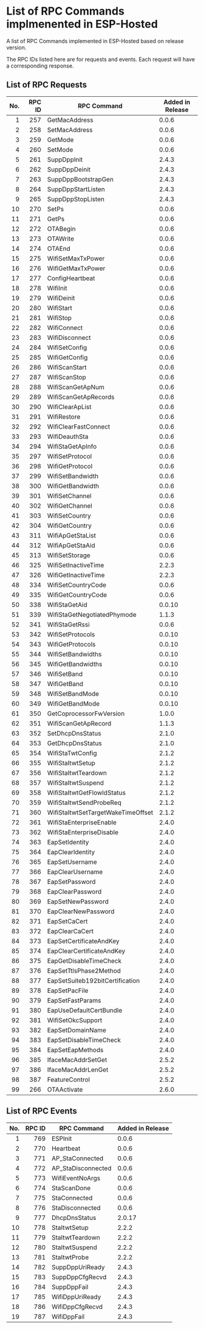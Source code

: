 # List of RPC Commands implmenented in ESP-Hosted

A list of RPC Commands implemented in ESP-Hosted based on release version.

The RPC IDs listed here are for requests and events. Each request will have a corresponding response.

## List of RPC Requests

| No. | RPC ID | RPC Command                        | Added in Release |
|----:|-------:|------------------------------------|------------------|
|   1 |    257 | GetMacAddress                      | 0.0.6            |
|   2 |    258 | SetMacAddress                      | 0.0.6            |
|   3 |    259 | GetMode                            | 0.0.6            |
|   4 |    260 | SetMode                            | 0.0.6            |
|   5 |    261 | SuppDppInit                        | 2.4.3            |
|   6 |    262 | SuppDppDeinit                      | 2.4.3            |
|   7 |    263 | SuppDppBootstrapGen                | 2.4.3            |
|   8 |    264 | SuppDppStartListen                 | 2.4.3            |
|   9 |    265 | SuppDppStopListen                  | 2.4.3            |
|  10 |    270 | SetPs                              | 0.0.6            |
|  11 |    271 | GetPs                              | 0.0.6            |
|  12 |    272 | OTABegin                           | 0.0.6            |
|  13 |    273 | OTAWrite                           | 0.0.6            |
|  14 |    274 | OTAEnd                             | 0.0.6            |
|  15 |    275 | WifiSetMaxTxPower                  | 0.0.6            |
|  16 |    276 | WifiGetMaxTxPower                  | 0.0.6            |
|  17 |    277 | ConfigHeartbeat                    | 0.0.6            |
|  18 |    278 | WifiInit                           | 0.0.6            |
|  19 |    279 | WifiDeinit                         | 0.0.6            |
|  20 |    280 | WifiStart                          | 0.0.6            |
|  21 |    281 | WifiStop                           | 0.0.6            |
|  22 |    282 | WifiConnect                        | 0.0.6            |
|  23 |    283 | WifiDisconnect                     | 0.0.6            |
|  24 |    284 | WifiSetConfig                      | 0.0.6            |
|  25 |    285 | WifiGetConfig                      | 0.0.6            |
|  26 |    286 | WifiScanStart                      | 0.0.6            |
|  27 |    287 | WifiScanStop                       | 0.0.6            |
|  28 |    288 | WifiScanGetApNum                   | 0.0.6            |
|  29 |    289 | WifiScanGetApRecords               | 0.0.6            |
|  30 |    290 | WifiClearApList                    | 0.0.6            |
|  31 |    291 | WifiRestore                        | 0.0.6            |
|  32 |    292 | WifiClearFastConnect               | 0.0.6            |
|  33 |    293 | WifiDeauthSta                      | 0.0.6            |
|  34 |    294 | WifiStaGetApInfo                   | 0.0.6            |
|  35 |    297 | WifiSetProtocol                    | 0.0.6            |
|  36 |    298 | WifiGetProtocol                    | 0.0.6            |
|  37 |    299 | WifiSetBandwidth                   | 0.0.6            |
|  38 |    300 | WifiGetBandwidth                   | 0.0.6            |
|  39 |    301 | WifiSetChannel                     | 0.0.6            |
|  40 |    302 | WifiGetChannel                     | 0.0.6            |
|  41 |    303 | WifiSetCountry                     | 0.0.6            |
|  42 |    304 | WifiGetCountry                     | 0.0.6            |
|  43 |    311 | WifiApGetStaList                   | 0.0.6            |
|  44 |    312 | WifiApGetStaAid                    | 0.0.6            |
|  45 |    313 | WifiSetStorage                     | 0.0.6            |
|  46 |    325 | WifiSetInactiveTime                | 2.2.3            |
|  47 |    326 | WifiGetInactiveTime                | 2.2.3            |
|  48 |    334 | WifiSetCountryCode                 | 0.0.6            |
|  49 |    335 | WifiGetCountryCode                 | 0.0.6            |
|  50 |    338 | WifiStaGetAid                      | 0.0.10           |
|  51 |    339 | WifiStaGetNegotiatedPhymode        | 1.1.3            |
|  52 |    341 | WifiStaGetRssi                     | 0.0.6            |
|  53 |    342 | WifiSetProtocols                   | 0.0.10           |
|  54 |    343 | WifiGetProtocols                   | 0.0.10           |
|  55 |    344 | WifiSetBandwidths                  | 0.0.10           |
|  56 |    345 | WifiGetBandwidths                  | 0.0.10           |
|  57 |    346 | WifiSetBand                        | 0.0.10           |
|  58 |    347 | WifiGetBand                        | 0.0.10           |
|  59 |    348 | WifiSetBandMode                    | 0.0.10           |
|  60 |    349 | WifiGetBandMode                    | 0.0.10           |
|  61 |    350 | GetCoprocessorFwVersion            | 1.0.0            |
|  62 |    351 | WifiScanGetApRecord                | 1.1.3            |
|  63 |    352 | SetDhcpDnsStatus                   | 2.1.0            |
|  64 |    353 | GetDhcpDnsStatus                   | 2.1.0            |
|  65 |    354 | WifiStaTwtConfig                   | 2.1.2            |
|  66 |    355 | WifiStaItwtSetup                   | 2.1.2            |
|  67 |    356 | WifiStaItwtTeardown                | 2.1.2            |
|  68 |    357 | WifiStaItwtSuspend                 | 2.1.2            |
|  69 |    358 | WifiStaItwtGetFlowIdStatus         | 2.1.2            |
|  70 |    359 | WifiStaItwtSendProbeReq            | 2.1.2            |
|  71 |    360 | WifiStaItwtSetTargetWakeTimeOffset | 2.1.2            |
|  72 |    361 | WifiStaEnterpriseEnable            | 2.4.0            |
|  73 |    362 | WifiStaEnterpriseDisable           | 2.4.0            |
|  74 |    363 | EapSetIdentity                     | 2.4.0            |
|  75 |    364 | EapClearIdentity                   | 2.4.0            |
|  76 |    365 | EapSetUsername                     | 2.4.0            |
|  77 |    366 | EapClearUsername                   | 2.4.0            |
|  78 |    367 | EapSetPassword                     | 2.4.0            |
|  79 |    368 | EapClearPassword                   | 2.4.0            |
|  80 |    369 | EapSetNewPassword                  | 2.4.0            |
|  81 |    370 | EapClearNewPassword                | 2.4.0            |
|  82 |    371 | EapSetCaCert                       | 2.4.0            |
|  83 |    372 | EapClearCaCert                     | 2.4.0            |
|  84 |    373 | EapSetCertificateAndKey            | 2.4.0            |
|  85 |    374 | EapClearCertificateAndKey          | 2.4.0            |
|  86 |    375 | EapGetDisableTimeCheck             | 2.4.0            |
|  87 |    376 | EapSetTtlsPhase2Method             | 2.4.0            |
|  88 |    377 | EapSetSuiteb192bitCertification    | 2.4.0            |
|  89 |    378 | EapSetPacFile                      | 2.4.0            |
|  90 |    379 | EapSetFastParams                   | 2.4.0            |
|  91 |    380 | EapUseDefaultCertBundle            | 2.4.0            |
|  92 |    381 | WifiSetOkcSupport                  | 2.4.0            |
|  93 |    382 | EapSetDomainName                   | 2.4.0            |
|  94 |    383 | EapSetDisableTimeCheck             | 2.4.0            |
|  95 |    384 | EapSetEapMethods                   | 2.4.0            |
|  96 |    385 | IfaceMacAddrSetGet                 | 2.5.2            |
|  97 |    386 | IfaceMacAddrLenGet                 | 2.5.2            |
|  98 |    387 | FeatureControl                     | 2.5.2            |
|  99 |    266 | OTAActivate                        | 2.6.0            |


## List of RPC Events

| No. | RPC ID | RPC Command        | Added in Release |
|----:|-------:|--------------------|------------------|
|   1 |    769 | ESPInit            | 0.0.6            |
|   2 |    770 | Heartbeat          | 0.0.6            |
|   3 |    771 | AP_StaConnected    | 0.0.6            |
|   4 |    772 | AP_StaDisconnected | 0.0.6            |
|   5 |    773 | WifiEventNoArgs    | 0.0.6            |
|   6 |    774 | StaScanDone        | 0.0.6            |
|   7 |    775 | StaConnected       | 0.0.6            |
|   8 |    776 | StaDisconnected    | 0.0.6            |
|   9 |    777 | DhcpDnsStatus      | 2.0.17           |
|  10 |    778 | StaItwtSetup       | 2.2.2            |
|  11 |    779 | StaItwtTeardown    | 2.2.2            |
|  12 |    780 | StaItwtSuspend     | 2.2.2            |
|  13 |    781 | StaItwtProbe       | 2.2.2            |
|  14 |    782 | SuppDppUriReady    | 2.4.3            |
|  15 |    783 | SuppDppCfgRecvd    | 2.4.3            |
|  16 |    784 | SuppDppFail        | 2.4.3            |
|  17 |    785 | WifiDppUriReady    | 2.4.3            |
|  18 |    786 | WifiDppCfgRecvd    | 2.4.3            |
|  19 |    787 | WifiDppFail        | 2.4.3            |
